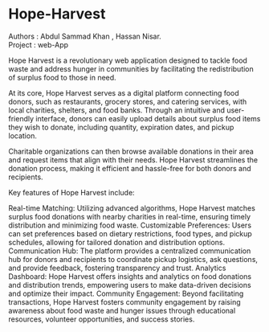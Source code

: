 # Hope-Harvest
Authors : Abdul Sammad Khan , Hassan Nisar.
<br>
Project : web-App
<br>

Hope Harvest is a revolutionary web application designed to tackle food waste and address hunger in communities by facilitating the redistribution of surplus food to those in need.
<br>

At its core, Hope Harvest serves as a digital platform connecting food donors, such as restaurants, grocery stores, and catering services, with local charities, shelters, and food banks. Through an intuitive and user-friendly interface, donors can easily upload details about surplus food items they wish to donate, including quantity, expiration dates, and pickup location.
<br>

Charitable organizations can then browse available donations in their area and request items that align with their needs. Hope Harvest streamlines the donation process, making it efficient and hassle-free for both donors and recipients.
<br>

Key features of Hope Harvest include:
<br>

Real-time Matching: Utilizing advanced algorithms, Hope Harvest matches surplus food donations with nearby charities in real-time, ensuring timely distribution and minimizing food waste.
Customizable Preferences: Users can set preferences based on dietary restrictions, food types, and pickup schedules, allowing for tailored donation and distribution options.
Communication Hub: The platform provides a centralized communication hub for donors and recipients to coordinate pickup logistics, ask questions, and provide feedback, fostering transparency and trust.
Analytics Dashboard: Hope Harvest offers insights and analytics on food donations and distribution trends, empowering users to make data-driven decisions and optimize their impact.
Community Engagement: Beyond facilitating transactions, Hope Harvest fosters community engagement by raising awareness about food waste and hunger issues through educational resources, volunteer opportunities, and success stories.